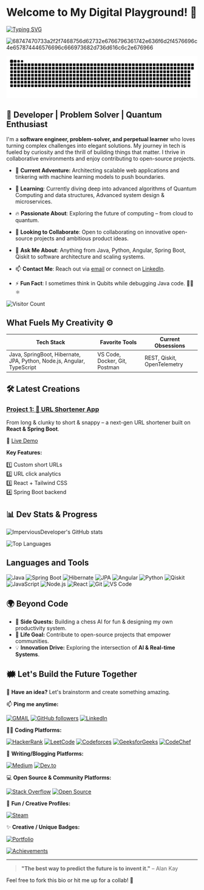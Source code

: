 # Welcome to My Digital Playground! 🚀

[![Typing SVG](https://readme-typing-svg.demolab.com?font=Fira+Code&pause=1000&color=rebeccapurple&width=720&lines=Hi%2C+I'm+Rajan.+I+am+currently+working+as+Back-End+Dev)](https://git.io/typing-svg)


![68747470733a2f2f7468756d62732e6766796361742e636f6d2f4576696c4e657874446576696c666973682d736d616c6c2e676966](https://user-images.githubusercontent.com/89845641/220167426-0c5f630e-6d56-4617-9775-71c2bd025b4f.gif)

<!-- ## 👋 Hey, I’m Rajan – aka iAmRajan 🧑‍💻 -->

<!-- ## Bringing Web solutions to life with creativity, technical excellence, and attention to detail, ensuring security, scalability, and maintainability. -->

![github-contribution-grid-snake](https://github.com/ImperviousDeveloper/ImperviousDeveloper/blob/output/github-contribution-grid-snake.svg)

## **🚀 Developer | Problem Solver | Quantum Enthusiast**

I'm a **software engineer, problem-solver, and perpetual learner** who loves turning complex challenges into elegant solutions. My journey in tech is fueled by curiosity and the thrill of building things that matter. I thrive in collaborative environments and enjoy contributing to open-source projects.

- 🔭 **Current Adventure:** Architecting scalable web applications and tinkering with machine learning models to push boundaries.

- 🌱 **Learning**: Currently diving deep into advanced algorithms of Quantum Computing and data structures, Advanced system design & microservices.

- 🔥 **Passionate About**: Exploring the future of computing – from cloud to quantum.

- 👯 **Looking to Collaborate**: Open to collaborating on innovative open-source projects and ambitious product ideas.

- 💬 **Ask Me About**: Anything from Java, Python, Angular, Spring Boot, Qiskit to software architecture and scaling systems.

- 📫 **Contact Me**: Reach out via [email](mailto:mr.sharmajeerajan@gmail.com) or connect on [LinkedIn](https://www.linkedin.com/in/rajan-kumar-sharma-709a17229/).

<!-- - ⚡ **Fun Fact**: I'm an avid chess player and enjoy solving complex puzzles in my free time. -->

- ⚡ **Fun Fact**: I sometimes think in Qubits while debugging Java code. 🧑‍💻⚛️

![Visitor Count](https://komarev.com/ghpvc/?username=ImperviousDeveloper&color=brightgreen)

## What Fuels My Creativity ⚙️

| Tech Stack | Favorite Tools | Current Obsessions |
|-----------|----------------|--------------------|
| Java, SpringBoot, Hibernate, JPA, Python, Node.js, Angular, TypeScript | VS Code, Docker, Git, Postman | REST, Qiskit, OpenTelemetry |

## 🛠️ Latest Creations

<!-- ## 🚀 Projects -->

### [Project 1: 🔗 URL Shortener App](https://github.com/ImperviousDeveloper/url-shortner-react)

<!-- An efficient and modern URL Shortener application built with **React + Spring Boot**. -->
From long & clunky to short & snappy – a next-gen URL shortener built on **React & Spring Boot**.

🔗 [Live Demo](https://imperviousdeveloper.github.io/url-shortner-react/)  

**Key Features:**

1️⃣ Custom short URLs  
2️⃣ URL click analytics  
3️⃣ React + Tailwind CSS  
4️⃣ Spring Boot backend

<!-- ### [Project 1: Awesome Web App](https://github.com/ImperviousDeveloper/awesome-web-app)
A scalable and responsive web application built with React and Node.js. -->

<!-- ### [Project 2: Machine Learning Model](https://github.com/ImperviousDeveloper/machine-learning-model)
An advanced machine learning model for predictive analysis using Python and TensorFlow. -->

<!-- ### [🚀 Interactive Web Platform](https://github.com/ImperviousDeveloper/awesome-web-app)
**Tech:** React, Node.js, PostgreSQL, GraphQL – Built to scale with real-time features. -->

<!-- ### [🧠 Predictive Analytics Model](https://github.com/ImperviousDeveloper/machine-learning-model)
**Tech:** Python, TensorFlow, Pandas – Harnessing data to drive smart decisions. -->

## 📊 Dev Stats & Progress

![ImperviousDeveloper's GitHub stats](https://github-readme-stats.vercel.app/api?username=ImperviousDeveloper&show_icons=true&theme=radical)

![Top Languages](https://github-readme-stats.vercel.app/api/top-langs/?username=ImperviousDeveloper&layout=compact&theme=tokyonight)

## Languages and Tools

![Java](https://img.shields.io/badge/-Java-black?style=flat-square&logo=java)
![Spring Boot](https://img.shields.io/badge/-Spring%20Boot-black?style=flat-square&logo=springboot)
![Hibernate](https://img.shields.io/badge/-Hibernate-black?style=flat-square&logo=hibernate)
![JPA](https://img.shields.io/badge/-JPA-black?style=flat-square&logo=oracle)
![Angular](https://img.shields.io/badge/-Angular-black?style=flat-square&logo=angular)
![Python](https://img.shields.io/badge/-Python-black?style=flat-square&logo=python)
![Qiskit](https://img.shields.io/badge/-Qiskit-black?style=flat-square&logo=ibm)
![JavaScript](https://img.shields.io/badge/-JavaScript-black?style=flat-square&logo=javascript)
![Node.js](https://img.shields.io/badge/-Node.js-black?style=flat-square&logo=node.js)
![React](https://img.shields.io/badge/-React-black?style=flat-square&logo=react)
![Git](https://img.shields.io/badge/-Git-black?style=flat-square&logo=git)
![VS Code](https://img.shields.io/badge/-VS%20Code-black?style=flat-square&logo=visual-studio-code)

## 🌍 Beyond Code

- 🧩 **Side Quests:** Building a chess AI for fun & designing my own productivity system.
- 🎯 **Life Goal:** Contribute to open-source projects that empower communities.
- 💡 **Innovation Drive:** Exploring the intersection of **AI & Real-time Systems**.

<!-- ## 🗺️  Let's Build the Future Together -->
## 🗰️ Let's Build the Future Together

💬 **Have an idea?** Let's brainstorm and create something amazing.

📫 **Ping me anytime:** 

[![GMAIL](https://img.shields.io/static/v1.svg?label=send&message=anyQuery&color=red&logo=gmail&style=social)](mailto:mr.sharmajeerajan@gmail.com)
[![GitHub followers](https://img.shields.io/github/followers/ImperviousDeveloper?label=Follow&style=social)](https://github.com/ImperviousDeveloper)
[![LinkedIn](https://img.shields.io/badge/LinkedIn-Connect-blue?style=social&logo=linkedin)](https://www.linkedin.com/in/rajan-kumar-sharma-709a17229/)

🧑‍💻 **Coding Platforms:**

[![HackerRank](https://img.shields.io/badge/HackerRank-Profile-success?style=flat&logo=hackerrank)](https://www.hackerrank.com/mr_sharmajeeraj1)
[![LeetCode](https://img.shields.io/badge/LeetCode-Profile-orange?style=flat&logo=leetcode)](https://leetcode.com/SharmaRajan/)
[![Codeforces](https://img.shields.io/badge/Codeforces-Profile-blue?style=flat&logo=codeforces)](https://codeforces.com/profile/SharmaRajan)
[![GeeksforGeeks](https://img.shields.io/badge/GeeksforGeeks-Profile-darkgreen?style=flat&logo=geeksforgeeks)](https://www.geeksforgeeks.org/user/mrsharmajeerajan/)
[![CodeChef](https://img.shields.io/badge/CodeChef-Profile-brown?style=flat&logo=codechef)](https://www.codechef.com/users/impervious_dev)

📝 **Writing/Blogging Platforms:**

[![Medium](https://img.shields.io/badge/Medium-Read-black?style=flat&logo=medium)](https://medium.com/@mr.sharmajeerajan)
[![Dev.to](https://img.shields.io/badge/Dev.to-Profile-black?style=flat&logo=dev.to)](https://dev.to/iamrajan)

💻 **Open Source & Community Platforms:**

[![Stack Overflow](https://img.shields.io/badge/StackOverflow-Profile-FE7A16?style=flat&logo=stackoverflow)](https://stackoverflow.com/users/23333461/rajan-kumar-sharma)
[![Open Source](https://img.shields.io/badge/Open%20Source-Contributions-blue?style=flat&logo=github)](https://github.com/ImperviousDeveloper)

🎵 **Fun / Creative Profiles:**

<!-- [![Spotify](https://img.shields.io/badge/Spotify-Listen%20Now-1DB954?style=flat&logo=spotify)](https://open.spotify.com/user/your_spotify_username) -->
[![Steam](https://img.shields.io/badge/Steam-Profile-000?style=flat&logo=steam)](https://steamcommunity.com/profiles/76561199663028234/home)
<!-- [![YouTube](https://img.shields.io/badge/YouTube-Channel-red?style=flat&logo=youtube)](https://www.youtube.com/channel/your_channel_id) -->

✨ **Creative / Unique Badges:**

[![Portfolio](https://img.shields.io/badge/Portfolio-Visit-blueviolet?style=flat&logo=webflow)](https://sharmarajan.github.io/portfolio-app/)
<!-- [![Qiskit](https://img.shields.io/badge/Qiskit-Explorer-6929C4?style=flat&logo=ibm-quantum)](https://quantum-computing.ibm.com/users/iamrajansharma007@gmail.com) -->
<!-- [![Qiskit](https://img.shields.io/badge/Qiskit-Explorer-6929C4?style=flat&logo=ibm-quantum)](https://quantum.ibm.com/jobs/cy537qecw2k0008jsa9g) -->
[![Achievements](https://img.shields.io/badge/Achievements-Unlocked-yellow?style=flat&logo=star)](https://www.linkedin.com/in/rajan-kumar-sharma-709a17229/details/skills/)

---

> **"The best way to predict the future is to invent it."** – Alan Kay

Feel free to fork this bio or hit me up for a collab! 🚀

